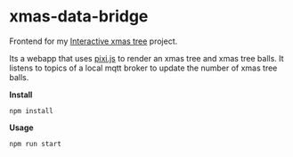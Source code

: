 # xmas-data-bridge
Frontend for my [Interactive xmas tree](https://github.com/fancyn3rd?tab=projects#interactive-xmas-tree) project.

Its a webapp that uses [pixi.js](https://www.pixijs.com/) to render an xmas tree and xmas tree balls. It listens to topics of a local mqtt broker to update the number of xmas tree balls.

**Install**

    npm install


**Usage**

    npm run start
